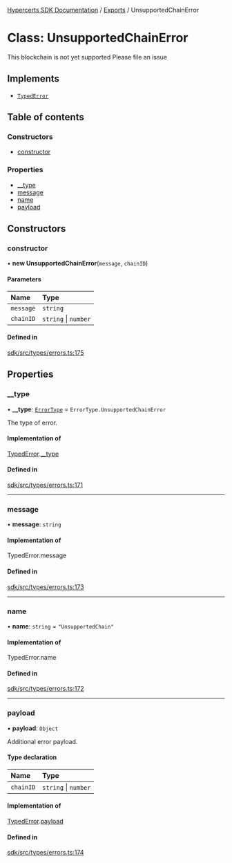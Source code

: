 [Hypercerts SDK Documentation](../README.md) / [Exports](../modules.md) / UnsupportedChainError

# Class: UnsupportedChainError

This blockchain is not yet supported
Please file an issue

## Implements

- [`TypedError`](../interfaces/TypedError.md)

## Table of contents

### Constructors

- [constructor](UnsupportedChainError.md#constructor)

### Properties

- [\_\_type](UnsupportedChainError.md#__type)
- [message](UnsupportedChainError.md#message)
- [name](UnsupportedChainError.md#name)
- [payload](UnsupportedChainError.md#payload)

## Constructors

### constructor

• **new UnsupportedChainError**(`message`, `chainID`)

#### Parameters

| Name      | Type                 |
| :-------- | :------------------- |
| `message` | `string`             |
| `chainID` | `string` \| `number` |

#### Defined in

[sdk/src/types/errors.ts:175](https://github.com/Network-Goods/hypercerts/blob/721e383/sdk/src/types/errors.ts#L175)

## Properties

### \_\_type

• **\_\_type**: [`ErrorType`](../enums/internal.ErrorType.md) = `ErrorType.UnsupportedChainError`

The type of error.

#### Implementation of

[TypedError](../interfaces/TypedError.md).[\_\_type](../interfaces/TypedError.md#__type)

#### Defined in

[sdk/src/types/errors.ts:171](https://github.com/Network-Goods/hypercerts/blob/721e383/sdk/src/types/errors.ts#L171)

---

### message

• **message**: `string`

#### Implementation of

TypedError.message

#### Defined in

[sdk/src/types/errors.ts:173](https://github.com/Network-Goods/hypercerts/blob/721e383/sdk/src/types/errors.ts#L173)

---

### name

• **name**: `string` = `"UnsupportedChain"`

#### Implementation of

TypedError.name

#### Defined in

[sdk/src/types/errors.ts:172](https://github.com/Network-Goods/hypercerts/blob/721e383/sdk/src/types/errors.ts#L172)

---

### payload

• **payload**: `Object`

Additional error payload.

#### Type declaration

| Name      | Type                 |
| :-------- | :------------------- |
| `chainID` | `string` \| `number` |

#### Implementation of

[TypedError](../interfaces/TypedError.md).[payload](../interfaces/TypedError.md#payload)

#### Defined in

[sdk/src/types/errors.ts:174](https://github.com/Network-Goods/hypercerts/blob/721e383/sdk/src/types/errors.ts#L174)
